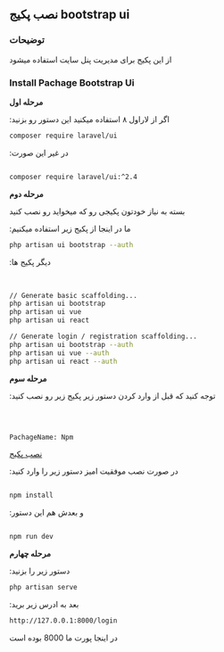 ## نصب پکیج bootstrap ui


### توضیحات 

از این پکیج برای مدیریت پنل سایت استفاده میشود 

### Install Pachage Bootstrap Ui

 __مرحله اول__

:اگر از لاراول ۸ استفاده میکنید این دستور رو بزنید


```bash
composer require laravel/ui
```

:در غیر این صورت

```bash

composer require laravel/ui:^2.4

```
 
__مرحله دوم__

بسته به نیاز خودتون پکیجی رو که میخواید رو نصب کنید

:ما در اینجا از پکیج زیر استفاده میکنیم
‍‍

```bash
php artisan ui bootstrap --auth
```

:دیگر پکیج ها

‍‍
```bash
// Generate basic scaffolding...
php artisan ui bootstrap
php artisan ui vue
php artisan ui react

// Generate login / registration scaffolding...
php artisan ui bootstrap --auth
php artisan ui vue --auth
php artisan ui react --auth
```

 __مرحله سوم__

:توجه کنید که قبل از وارد کردن دستور زیر پکیج زیر رو نصب کنید

‍‍
```bash

PachageName: Npm

```

[نصب پکیج](https://docs.npmjs.com/cli/v6/commands/npm-install/)

:در صورت نصب موفقیت امیز دستور زیر را وارد کنید
‍‍‍
```bash 

npm install


```

:و بعدش هم این دستور

```bash 

npm run dev

```

__مرحله چهارم__ 

:دستور زیر را بزنید 
‍‍‍
```bash
php artisan serve
```

:بعد به ادرس زیر برید
‍‍‍
```bash
http://127.0.0.1:8000/login
```

در اینجا پورت ما 8000 بوده است



